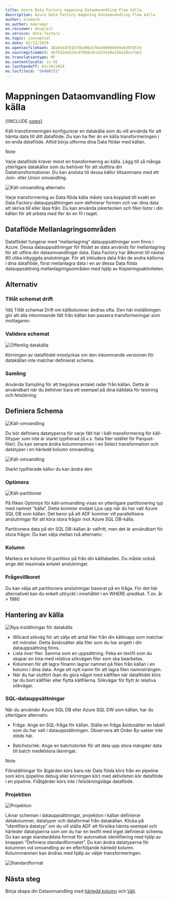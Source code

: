 ```yaml
---
title: Azure Data Factory mappning Dataomvandling Flow källa
description: Azure Data Factory mappning Dataomvandling Flow källa
author: kromerm
ms.author: makromer
ms.reviewer: douglasl
ms.service: data-factory
ms.topic: conceptual
ms.date: 02/12/2019
ms.openlocfilehash: 38a01b4f81b76ba90a5fda4909d0e65e6307057e
ms.sourcegitcommit: 4bf542eeb2dcdf60dcdccb331e0a336a39ce7ab3
ms.translationtype: MT
ms.contentlocale: sv-SE
ms.lasthandoff: 02/19/2019
ms.locfileid: "56408722"
---
```

# <a name="mapping-data-flow-source-transformation"></a>Mappningen Dataomvandling Flow källa

[!INCLUDE [notes](../../includes/data-factory-data-flow-preview.md)]

Käll-transformeringen konfigurerar en datakälla som du vill använda för att hämta data till ditt dataflöde. Du kan ha fler än en källa transformeringen i en enda dataflöde. Alltid börja utforma dina Data flödar med källan.

> [!NOTE]
> Varje dataflöde kräver minst en transformering av källa. Lägg till så många ytterligare datakällor som du behöver för att slutföra din Datatransformationer. Du kan ansluta till dessa källor tillsammans med ett Join- eller Union omvandling.

![Käll-omvandling alternativ](media/data-flow/source.png "källa")

Varje transformering av Data flöda källa måste vara kopplad till exakt en Data Factory-datauppsättningen som definierar formen och var dina data att skriva till eller läsa från. Du kan använda jokertecken och filen listor i din källan för att arbeta med fler än en fil i taget.

## <a name="data-flow-staging-areas"></a>Dataflöde Mellanlagringsområden

Dataflödet fungerar med ”mellanlagring” datauppsättningar som finns i Azure. Dessa datauppsättningar för flödet av data används för mellanlagring för att utföra din dataomvandlingar data. Data Factory har åtkomst till nästan 80 olika inbyggda anslutningar. För att inkludera data från de andra källorna i dina dataflöde, först mellanlagra data i en av dessa Data flöda datauppsättning mellanlagringsområden med hjälp av Kopieringsaktiviteten.

## <a name="options"></a>Alternativ

### <a name="allow-schema-drift"></a>Tillåt schemat drift
Välj Tillåt schemat Drift om källkolumner ändras ofta. Den här inställningen gör att alla inkommande fält från källan kan passera transformeringar som mottagaren.

### <a name="validate-schema"></a>Validera schemat

![Offentlig datakälla](media/data-flow/source1.png "offentliga källa 1")

Körningen av dataflödet misslyckas om den inkommande versionen för datakällan inte matchar definierat schema.

### <a name="sampling"></a>Samling
Använda Sampling för att begränsa antalet rader från källan.  Detta är användbart när du behöver bara ett exempel på dina källdata för testning och felsökning.

## <a name="define-schema"></a>Definiera Schema

![Käll-omvandling](media/data-flow/source2.png "datakällan 2")

Du bör definiera datatyperna för varje fält här i käll-transformering för käll-filtyper som inte är starkt typifierad (d.v.s. flata filer istället för Parquet-filer). Du kan senare ändra kolumnnamnen i en Select transformation och datatyper i en härledd kolumn omvandling. 

![Käll-omvandling](media/data-flow/source003.png "datatyper")

Starkt typifierade källor du kan ändra den 

### <a name="optimize"></a>Optimera

![Käll-partitioner](media/data-flow/sourcepart.png "partitionering")

På fliken Optimize för käll-omvandling visas en ytterligare partitionering typ med namnet ”källa”. Detta kommer endast Ljus upp när du har valt Azure SQL DB som källan. Det beror på att ADF kommer vill parallellisera anslutningar för att köra stora frågor mot Azure SQL DB-källa.

Partitionera data på din SQL DB-källan är valfritt, men det är användbart för stora frågor. Du kan välja mellan två alternativ:

### <a name="column"></a>Kolumn

Markera en kolumn till partition på från din källtabellen. Du måste också ange det maximala antalet anslutningar.

### <a name="query-condition"></a>Frågevillkoret

Du kan välja att partitionera anslutningar baserat på en fråga. För det här alternativet kan du enkelt uttryckt i innehållet i en WHERE-predikat. T.ex. år > 1980

## <a name="source-file-management"></a>Hantering av källa
![Nya inställningar för datakälla](media/data-flow/source2.png "nya inställningar")

* Wilcard sökväg för att välja ett antal filer från din källmapp som matchar ett mönster. Detta åsidosätter alla filer som du har angett i din datauppsättning finns.
* Lista över filer. Samma som en uppsättning. Peka en textfil som du skapar en lista med relativa sökvägen filer som ska bearbetas.
* Kolumnen för att lagra filnamn lagrar namnet på filen från källan i en kolumn i dina data. Ange ett nytt namn för att lagra filen namnsträngen.
* När du har slutfört (kan du göra något med källfilen när dataflödet körs tar du bort källfiler eller flytta källfilerna. Sökvägar för flytt är relativa sökvägar.

### <a name="sql-datasets"></a>SQL-datauppsättningar

När du använder Azure SQL DB eller Azure SQL DW som källan, har du ytterligare alternativ.

* Fråga: Ange en SQL-fråga för källan. Ställa en fråga åsidosätter en tabell som du har valt i datauppsättningen. Observera att Order By-satser inte stöds här.

* Batchstorlek: Ange en batchstorlek för att dela upp stora mängder data till batch medelstora läsningar.

> [!NOTE]
> Filinställningar för åtgärden körs bara när Data flöda körs från en pipeline som körs (pipeline debug eller körningen kör) med aktiviteten kör dataflöde i en pipeline. Filåtgärder körs inte i felsökningsläge dataflöde.

### <a name="projection"></a>Projektion

![Projektion](media/data-flow/source3.png "projektion")

Liknar scheman i datauppsättningar, projektion i källan definierar datakolumner, datatyper och dataformat från datakällan. Klicka på ”identifiera datatyp” om du vill ställa ADF att försöka hämta exempel och härleder datatyperna som om du har en textfil med inget definierat schema. Du kan ange standarddata format för automatisk identifiering med hjälp av knappen ”Definiera standardformatet”. Du kan ändra datatyperna för kolumnen vid omvandling av en efterföljande härledd kolumn. Kolumnnamnen kan ändras med hjälp av väljer transformeringen.

![Standardformat](media/data-flow/source2.png "standardformat")

## <a name="next-steps"></a>Nästa steg

Börja skapa din Dataomvandling med [härledd kolumn](data-flow-derived-column.md) och [Välj](data-flow-select.md).
